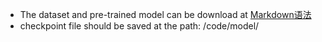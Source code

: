 - The dataset and pre-trained model can be download at [Markdown语法]([https://markdown.com.cn](https://cuhko365-my.sharepoint.com/:f:/g/personal/219040062_link_cuhk_edu_cn/Eovt5Ce_YVpPrRwpF8OU7L8B6U4AD5f938H-ALttTOsPyw?e=r6OIn8)https://cuhko365-my.sharepoint.com/:f:/g/personal/219040062_link_cuhk_edu_cn/Eovt5Ce_YVpPrRwpF8OU7L8B6U4AD5f938H-ALttTOsPyw?e=r6OIn8 "最好的markdown教程")
- checkpoint file should be saved at the path: /code/model/
